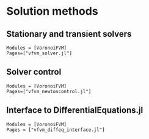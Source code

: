 # Solution methods

    
## Stationary and transient solvers
```@autodocs
Modules = [VoronoiFVM]
Pages=["vfvm_solver.jl"]
```

## Solver control
```@autodocs
Modules = [VoronoiFVM]
Pages=["vfvm_newtoncontrol.jl"]
```

## Interface to DifferentialEquations.jl

```@autodocs
Modules = [VoronoiFVM]
Pages = ["vfvm_diffeq_interface.jl"]
```

